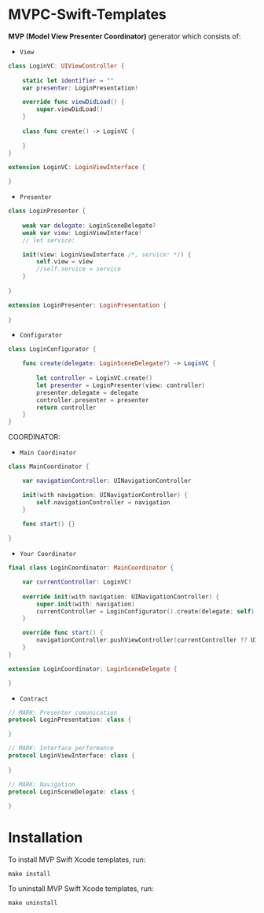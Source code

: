 # MVPC-Swift-Templates
__MVP (Model View Presenter Coordinator)__ generator which consists of:
* `View` 

```swift
class LoginVC: UIViewController {
    
    static let identifier = ""
    var presenter: LoginPresentation!

    override func viewDidLoad() {
        super.viewDidLoad()
    }
    
    class func create() -> LoginVC {
      
    }
}

extension LoginVC: LoginViewInterface {

}
```

* `Presenter`
```swift
class LoginPresenter {
    
    weak var delegate: LoginSceneDelegate?
    weak var view: LoginViewInterface!
    // let service:

    init(view: LoginViewInterface /*, service: */) {
        self.view = view
        //self.service = service
    }
    
}

extension LoginPresenter: LoginPresentation {
    
}
```

* `Configurator`
```swift
class LoginConfigurator {

    func create(delegate: LoginSceneDelegate?) -> LoginVC {
        
        let controller = LoginVC.create()
        let presenter = LoginPresenter(view: controller)
        presenter.delegate = delegate
        controller.presenter = presenter
        return controller
    }
}
```
COORDINATOR:

* `Main Coordinator`
```swift
class MainCoordinator {

    var navigationController: UINavigationController

    init(with navigation: UINavigationController) {
        self.navigationController = navigation
    }

    func start() {}
    
}
```

* `Your Coordinator`
```swift
final class LoginCoordinator: MainCoordinator {

    var currentController: LoginVC?
    
    override init(with navigation: UINavigationController) {
        super.init(with: navigation)
        currentController = LoginConfigurator().create(delegate: self)
    }

    override func start() {
        navigationController.pushViewController(currentController ?? UIViewController(), animated: true)
    }
}

extension LoginCoordinator: LoginSceneDelegate {

}

```

* `Contract`
```swift
// MARK: Presenter comunication
protocol LoginPresentation: class {

}

// MARK: Interface performance
protocol LoginViewInterface: class {
   
}

// MARK: Navigation
protocol LoginSceneDelegate: class {
    
}

```

# Installation

To install MVP Swift Xcode templates, run:
```
make install
```
To uninstall MVP Swift Xcode templates, run:
```
make uninstall
```
